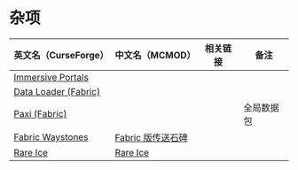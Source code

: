 # 杂项

| 英文名（CurseForge）                                                                    | 中文名（MCMOD）                                           | 相关链接 | 备注       |
| --------------------------------------------------------------------------------------- | --------------------------------------------------------- | -------- | ---------- |
| [Immersive Portals](https://www.curseforge.com/minecraft/mc-mods/immersive-portals-mod) |                                                           |          |            |
| [Data Loader (Fabric)](https://www.curseforge.com/minecraft/mc-mods/data-loader)        |                                                           |          |            |
| [Paxi (Fabric)](https://www.curseforge.com/minecraft/mc-mods/paxi-fabric)               |                                                           |          | 全局数据包 |
| [Fabric Waystones](https://www.curseforge.com/minecraft/mc-mods/fabric-waystones)       | [Fabric 版传送石碑](https://www.mcmod.cn/class/4333.html) |          |            |
| [Rare Ice](https://www.curseforge.com/minecraft/mc-mods/rare-ice)                       | [Rare Ice](https://www.mcmod.cn/class/3218.html)          |          |            |
